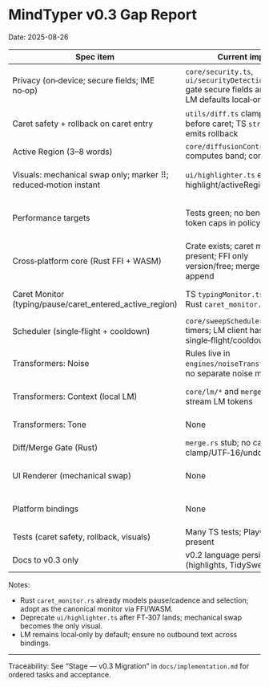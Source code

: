 <!--══════════════════════════════════════════════════════════
  ╔══════════════════════════════════════════════════════════════╗
  ║  ░  V 0 . 3   G A P   R E P O R T  ░░░░░░░░░░░░░░░░░░░░░░░░  ║
  ║                                                              ║
  ║                                                              ║
  ║                                                              ║
  ║                                                              ║
  ║           ╌╌  P L A C E H O L D E R  ╌╌                      ║
  ║                                                              ║
  ║                                                              ║
  ║                                                              ║
  ║                                                              ║
  ╚══════════════════════════════════════════════════════════════╝
    • WHAT ▸ Spec→code gap analysis for MindTyper v0.3
    • WHY  ▸ Drive implementation with clear, testable deltas
    • HOW  ▸ Table: Spec item | Current impl | Gap | Proposed task
-->

# MindTyper v0.3 Gap Report

Date: 2025-08-26

| Spec item                                                       | Current impl                                                                                     | Gap                                                                                                      | Proposed task                                     |
| --------------------------------------------------------------- | ------------------------------------------------------------------------------------------------ | -------------------------------------------------------------------------------------------------------- | ------------------------------------------------- |
| Privacy (on‑device; secure fields; IME no‑op)                   | `core/security.ts`, `ui/securityDetection.ts` gate secure fields and IME; LM defaults local‑only | Ensure central scheduler universally respects gates; extend tests; cross‑platform bindings enforce no‑op | FT-301, FT-303, FT-308, FT-309                    |
| Caret safety + rollback on caret entry                          | `utils/diff.ts` clamps edits before caret; TS `streamMerge` emits rollback                       | Rust core lacks caret‑safe merge/apply; no unified rollback at core level                                | FT-302 (apply_span + UTF‑16 safe), FT-309         |
| Active Region (3–8 words)                                       | `core/diffusionController.ts` computes band; configurable                                        | Not exposed via Rust/FFI; policy not shared                                                              | FT-302 (expose band params), FT-303               |
| Visuals: mechanical swap only; marker ⠿; reduced‑motion instant | `ui/highlighter.ts` emits highlight/activeRegion events                                          | Uses highlights; no mechanical swap renderer; no marker glyph                                            | FT-307 (new `ui/swapRenderer.ts`), FT-309         |
| Performance targets                                             | Tests green; no benches; LM token caps in policy                                                 | No p95 bench/guard; scheduler cooldown single‑flight spread across LM client, not core                   | FT-303 (cooldown/single‑flight), FT-504 (benches) |
| Cross‑platform core (Rust FFI + WASM)                           | Crate exists; caret monitor present; FFI only version/free; merge is stub append                 | Missing merge gate API; no wasm-bindgen apply_span; memory helpers minimal                               | FT-302, FT-500/501                                |
| Caret Monitor (typing/pause/caret_entered_active_region)        | TS `typingMonitor.ts` minimal; Rust `caret_monitor.rs` rich                                      | Not integrated; no `caret_entered_active_region` surfaced to hosts                                       | FT-301 (adopt Rust monitor via WASM/C FFI)        |
| Scheduler (single‑flight + cooldown)                            | `core/sweepScheduler.ts` timers; LM client has single‑flight/cooldown                            | Not centralized; no abort routing for all transformers                                                   | FT-303 (new core scheduler)                       |
| Transformers: Noise                                             | Rules live in `engines/noiseTransformer.ts`; no separate noise module                            | Need fast micro‑fixes with reason codes and confidences                                                  | FT-304                                            |
| Transformers: Context (local LM)                                | `core/lm/*` and `mergePolicy.ts` stream LM tokens                                                | Constrain to Active Region via Rust gate; orchestrate on pause                                           | FT-305                                            |
| Transformers: Tone                                              | None                                                                                             | Implement light, post‑Context normalizations                                                             | FT-306                                            |
| Diff/Merge Gate (Rust)                                          | `merge.rs` stub; no caret clamp/UTF‑16/undo buckets                                              | Implement real gate + undo buckets + exports                                                             | FT-302                                            |
| UI Renderer (mechanical swap)                                   | None                                                                                             | Implement swap renderer; SR announcement once per batch                                                  | FT-307                                            |
| Platform bindings                                               | None                                                                                             | Swift stub + Windows TSF/.NET stub + Web WASM wiring                                                     | FT-308                                            |
| Tests (caret safety, rollback, visuals)                         | Many TS tests; Playwright present                                                                | Need swap renderer tests and rollback e2e                                                                | FT-309                                            |
| Docs to v0.3 only                                               | v0.2 language persists (highlights, TidySweep)                                                   | Rewrite and remove underline/highlight wording                                                           | FT-310                                            |

Notes:

- Rust `caret_monitor.rs` already models pause/cadence and selection; adopt as the canonical monitor via FFI/WASM.
- Deprecate `ui/highlighter.ts` after FT‑307 lands; mechanical swap becomes the only visual.
- LM remains local‑only by default; ensure no outbound text across bindings.

---

Traceability: See “Stage — v0.3 Migration” in `docs/implementation.md` for ordered tasks and acceptance.
